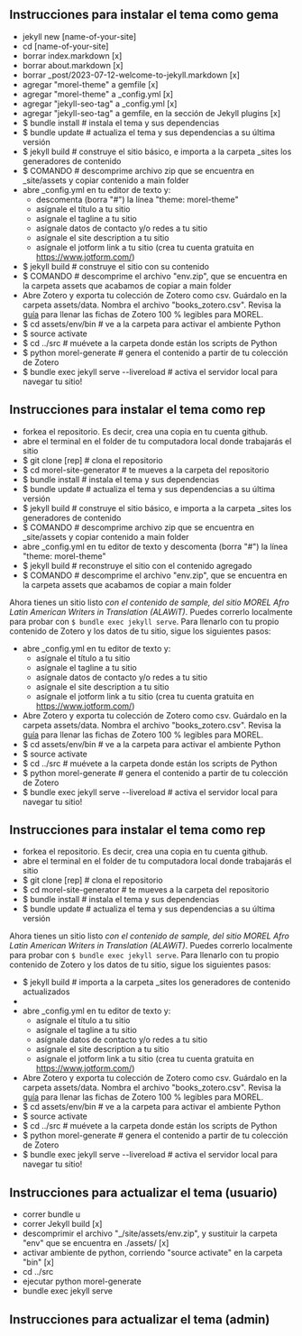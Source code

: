 ## Instrucciones para instalar el tema como gema

- jekyll new [name-of-your-site]
- cd [name-of-your-site]
- borrar index.markdown [x]
- borrar about.markdown [x]
- borrar _post/2023-07-12-welcome-to-jekyll.markdown [x]
- agregar "morel-theme" a gemfile [x]
- agregar "morel-theme" a _config.yml [x]
- agregar "jekyll-seo-tag" a _config.yml [x]
- agregar "jekyll-seo-tag" a gemfile, en la sección de Jekyll plugins [x]
- $ bundle install # instala el tema y sus dependencias
- $ bundle update # actualiza el tema y sus dependencias a su última versión
- $ jekyll build # construye el sitio básico, e importa a la carpeta _sites los generadores de contenido
- $ COMANDO # descomprime archivo zip que se encuentra en _site/assets y copiar contenido a main folder 
- abre _config.yml en tu editor de texto y:
  - descomenta (borra "#") la línea "theme: morel-theme"
  - asígnale el título a tu sitio
  - asígnale el tagline a tu sitio
  - asígnale datos de contacto y/o redes a tu sitio
  - asígnale el site description a tu sitio
  - asígnale el jotform link a tu sitio (crea tu cuenta gratuita en https://www.jotform.com/)
- $ jekyll build # construye el sitio con su contenido
- $ COMANDO # descomprime el archivo "env.zip", que se encuentra en la carpeta assets que acabamos de copiar a main folder
- Abre Zotero y exporta tu colección de Zotero como csv. Guárdalo en la carpeta assets/data. Nombra el archivo "books_zotero.csv". Revisa la [guía](#zotero-fields) para llenar las fichas de Zotero 100 % legibles para MOREL.
- $ cd assets/env/bin # ve a la carpeta para activar el ambiente Python
- $ source activate
- $ cd ../src # muévete a la carpeta donde están los scripts de Python
- $ python morel-generate # genera el contenido a partir de tu colección de Zotero
- $ bundle exec jekyll serve --livereload # activa el servidor local para navegar tu sitio!

## Instrucciones para instalar el tema como rep

- forkea el repositorio. Es decir, crea una copia en tu cuenta github.
- abre el terminal en el folder de tu computadora local donde trabajarás el sitio
- $ git clone [rep] # clona el repositorio
- $ cd morel-site-generator # te mueves a la carpeta del repositorio
- $ bundle install # instala el tema y sus dependencias
- $ bundle update # actualiza el tema y sus dependencias a su última versión
- $ jekyll build # construye el sitio básico, e importa a la carpeta _sites los generadores de contenido
- $ COMANDO # descomprime archivo zip que se encuentra en _site/assets y copiar contenido a main folder
- abre _config.yml en tu editor de texto y descomenta (borra "#") la línea "theme: morel-theme"
- $ jekyll build # reconstruye el sitio con el contenido agregado
- $ COMANDO # descomprime el archivo "env.zip", que se encuentra en la carpeta assets que acabamos de copiar a main folder

Ahora tienes un sitio listo *con el contenido de sample, del sitio MOREL Afro Latin American Writers in Translation (ALAWiT)*. Puedes correrlo localmente para probar con `$ bundle exec jekyll serve`. Para llenarlo con tu propio contenido de Zotero y los datos de tu sitio, sigue los siguientes pasos:

- abre _config.yml en tu editor de texto y:
  - asígnale el título a tu sitio
  - asígnale el tagline a tu sitio
  - asígnale datos de contacto y/o redes a tu sitio
  - asígnale el site description a tu sitio
  - asígnale el jotform link a tu sitio (crea tu cuenta gratuita en https://www.jotform.com/)
- Abre Zotero y exporta tu colección de Zotero como csv. Guárdalo en la carpeta assets/data. Nombra el archivo "books_zotero.csv". Revisa la [guía](#zotero-fields) para llenar las fichas de Zotero 100 % legibles para MOREL.
- $ cd assets/env/bin # ve a la carpeta para activar el ambiente Python
- $ source activate
- $ cd ../src # muévete a la carpeta donde están los scripts de Python
- $ python morel-generate # genera el contenido a partir de tu colección de Zotero
- $ bundle exec jekyll serve --livereload # activa el servidor local para navegar tu sitio!

## Instrucciones para instalar el tema como rep

- forkea el repositorio. Es decir, crea una copia en tu cuenta github.
- abre el terminal en el folder de tu computadora local donde trabajarás el sitio
- $ git clone [rep] # clona el repositorio
- $ cd morel-site-generator # te mueves a la carpeta del repositorio
- $ bundle install # instala el tema y sus dependencias
- $ bundle update # actualiza el tema y sus dependencias a su última versión

Ahora tienes un sitio listo *con el contenido de sample, del sitio MOREL Afro Latin American Writers in Translation (ALAWiT)*. Puedes correrlo localmente para probar con `$ bundle exec jekyll serve`. Para llenarlo con tu propio contenido de Zotero y los datos de tu sitio, sigue los siguientes pasos:

- $ jekyll build # importa a la carpeta _sites los generadores de contenido actualizados
- 
- abre _config.yml en tu editor de texto y:
  - asígnale el título a tu sitio
  - asígnale el tagline a tu sitio
  - asígnale datos de contacto y/o redes a tu sitio
  - asígnale el site description a tu sitio
  - asígnale el jotform link a tu sitio (crea tu cuenta gratuita en https://www.jotform.com/)
- Abre Zotero y exporta tu colección de Zotero como csv. Guárdalo en la carpeta assets/data. Nombra el archivo "books_zotero.csv". Revisa la [guía](#zotero-fields) para llenar las fichas de Zotero 100 % legibles para MOREL.
- $ cd assets/env/bin # ve a la carpeta para activar el ambiente Python
- $ source activate
- $ cd ../src # muévete a la carpeta donde están los scripts de Python
- $ python morel-generate # genera el contenido a partir de tu colección de Zotero
- $ bundle exec jekyll serve --livereload # activa el servidor local para navegar tu sitio!

## Instrucciones para actualizar el tema (usuario)

- correr bundle u
- correr Jekyll build [x]
- descomprimir el archivo "_/site/assets/env.zip", y sustituir la carpeta "env" que se encuentra en ./assets/ [x]
- activar ambiente de python, corriendo "source activate" en la carpeta "bin" [x]
- cd ../src
- ejecutar python morel-generate
- bundle exec jekyll serve

## Instrucciones para actualizar el tema (admin)